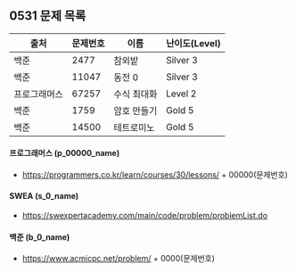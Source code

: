 
## 0531 문제 목록


| 출처         | 문제번호 | 이름        | 난이도(Level) |
| ------------ | -------- | ----------- | ------------- |
| 백준         | 2477     | 참외밭      | Silver 3      |
| 백준         | 11047    | 동전 0      | Silver 3      |
| 프로그래머스 | 67257    | 수식 최대화 | Level 2       |
| 백준         | 1759     | 암호 만들기 | Gold 5        |
| 백준         | 14500    | 테트로미노  | Gold 5        |



#### 프로그래머스 (p_00000_name)

- https://programmers.co.kr/learn/courses/30/lessons/ + 00000(문제번호)

#### SWEA (s_0_name)

- https://swexpertacademy.com/main/code/problem/problemList.do

#### 백준 (b_0_name)

- https://www.acmicpc.net/problem/ + 0000(문제번호)

